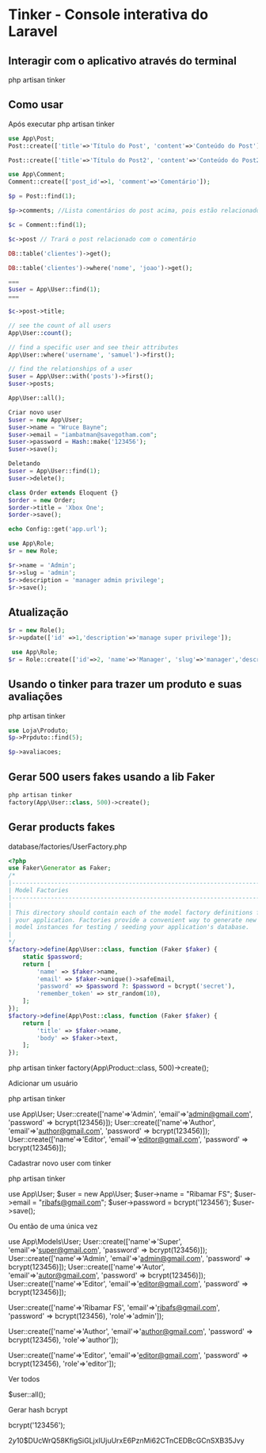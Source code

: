 # Tinker - Console interativa do Laravel

## Interagir com o aplicativo através do terminal
php artisan tinker

## Como usar

Após executar php artisan tinker
```php
use App\Post;
Post::create(['title'=>'Título do Post', 'content'=>'Conteúdo do Post']);

Post::create(['title'=>'Título do Post2', 'content'=>'Conteúdo do Post2']); 

use App\Comment;
Comment::create(['post_id'=>1, 'comment'=>'Comentário']);

$p = Post::find(1);

$p->comments; //Lista comentários do post acima, pois estão relacionados

$c = Comment::find(1);

$c->post // Trará o post relacionado com o comentário

DB::table('clientes')->get();

DB::table('clientes')->where('nome', 'joao')->get();

===
$user = App\User::find(1);
===

$c->post->title;

// see the count of all users
App\User::count();

// find a specific user and see their attributes
App\User::where('username', 'samuel')->first();

// find the relationships of a user
$user = App\User::with('posts')->first();
$user->posts;

App\User::all();

Criar novo user
$user = new App\User;
$user->name = "Wruce Bayne";
$user->email = "iambatman@savegotham.com";
$user->password = Hash::make('123456');
$user->save();

Deletando
$user = App\User::find(1);
$user->delete();

class Order extends Eloquent {}
$order = new Order;
$order->title = 'Xbox One';
$order->save();

echo Config::get('app.url');

use App\Role;
$r = new Role;

$r->name = 'Admin';
$r->slug = 'admin';
$r->description = 'manager admin privilege';
$r->save();
```
## Atualização
```php
$r = new Role();
$r->update(['id' =>1,'description'=>'manage super privilege']);

 use App\Role;
$r = Role::create(['id'=>2, 'name'=>'Manager', 'slug'=>'manager','description'=>'manager manager privilege']);
```

## Usando o tinker para trazer um produto e suas avaliações

php artisan tinker
```php
use Loja\Produto;
$p->Prpduto::find(5);

$p->avaliacoes;
```

## Gerar 500 users fakes usando a lib Faker
```php
php artisan tinker
factory(App\User::class, 500)->create();
```
## Gerar products fakes

database/factories/UserFactory.php
```php
<?php
use Faker\Generator as Faker;
/*
|--------------------------------------------------------------------------
| Model Factories
|--------------------------------------------------------------------------
|
| This directory should contain each of the model factory definitions for
| your application. Factories provide a convenient way to generate new
| model instances for testing / seeding your application's database.
|
*/
$factory->define(App\User::class, function (Faker $faker) {
    static $password;
    return [
        'name' => $faker->name,
        'email' => $faker->unique()->safeEmail,
        'password' => $password ?: $password = bcrypt('secret'),
        'remember_token' => str_random(10),
    ];
});
$factory->define(App\Post::class, function (Faker $faker) {
    return [
        'title' => $faker->name,
        'body' => $faker->text,
    ];
});
```

php artisan tinker
factory(App\Product::class, 500)->create();


Adicionar um usuário

php artisan tinker

use App\User;
User::create(['name'=>'Admin', 'email'=>'admin@gmail.com', 'password' => bcrypt(123456)]);
User::create(['name'=>'Author', 'email'=>'author@gmail.com', 'password' => bcrypt(123456)]);
User::create(['name'=>'Editor', 'email'=>'editor@gmail.com', 'password' => bcrypt(123456)]);


Cadastrar novo user com tinker

php artisan tinker

use App\User;
$user = new App\User;
$user->name = "Ribamar FS";
$user->email = "ribafs@gmail.com";
$user->password = bcrypt('123456');
$user->save();

Ou então de uma única vez

use App\Models\User;
User::create(['name'=>'Super', 'email'=>'super@gmail.com', 'password' => bcrypt(123456)]);
User::create(['name'=>'Admin', 'email'=>'admin@gmail.com', 'password' => bcrypt(123456)]);
User::create(['name'=>'Autor', 'email'=>'autor@gmail.com', 'password' => bcrypt(123456)]);
User::create(['name'=>'Editor', 'email'=>'editor@gmail.com', 'password' => bcrypt(123456)]);

User::create(['name'=>'Ribamar FS', 'email'=>'ribafs@gmail.com', 'password' => bcrypt(123456), 'role'=>'admin']);

User::create(['name'=>'Author', 'email'=>'author@gmail.com', 'password' => bcrypt(123456), 'role'=>'author']);

User::create(['name'=>'Editor', 'email'=>'editor@gmail.com', 'password' => bcrypt(123456), 'role'=>'editor']);


Ver todos

$user::all();


Gerar hash bcrypt

bcrypt('123456');

$2y$10$DUcWrQ58KfigSiGLjxIUjuUrxE6PznMi62CTnCEDBcGCnSXB35Jvy


